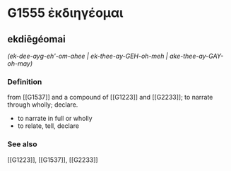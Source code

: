 # G1555 ἐκδιηγέομαι

## ekdiēgéomai

_(ek-dee-ayg-eh'-om-ahee | ek-thee-ay-GEH-oh-meh | ake-thee-ay-GAY-oh-may)_

### Definition

from [[G1537]] and a compound of [[G1223]] and [[G2233]]; to narrate through wholly; declare.

- to narrate in full or wholly
- to relate, tell, declare

### See also

[[G1223]], [[G1537]], [[G2233]]

